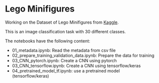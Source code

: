 # Lego Minifigures

Working on the Dataset of Lego Minifigures from [Kaggle](https://www.kaggle.com/ihelon/lego-minifigures-classification).

This is an image classification task with 30 different classes.

The notebooks have the following content:

* 01_metadata.ipynb: Read the metadata from csv file
* 02_prepare_training_validation_data.ipynb: Prepare the data for training
* 03_CNN_pytorch.ipynb: Create a CNN using pytorch
* 03_CNN_tensorflow.ipynb: Create a CNN using tensorflow/keras
* 04_pretrained_model_tf.ipynb: use a pretrained model (tensorflow/keras)
